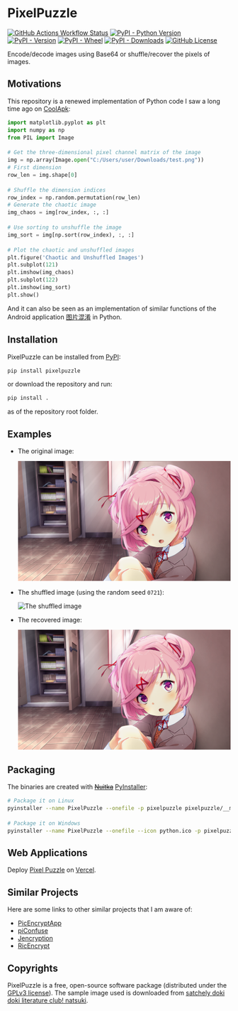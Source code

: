 # PixelPuzzle

[![GitHub Actions Workflow Status](https://github.com/ZhanZiyuan/PixelPuzzle/actions/workflows/python-publish.yml/badge.svg)](https://github.com/ZhanZiyuan/PixelPuzzle/blob/main/.github/workflows/python-publish.yml)
[![PyPI - Python Version](https://img.shields.io/pypi/pyversions/pixelpuzzle)](https://pypi.org/project/pixelpuzzle/)
[![PyPI - Version](https://img.shields.io/pypi/v/pixelpuzzle)](https://pypi.org/project/pixelpuzzle/)
[![PyPI - Wheel](https://img.shields.io/pypi/wheel/pixelpuzzle)](https://pypi.org/project/pixelpuzzle/#files)
[![PyPI - Downloads](https://img.shields.io/pypi/dm/pixelpuzzle)](https://pypi.org/project/pixelpuzzle/#files)
[![GitHub License](https://img.shields.io/github/license/ZhanZiyuan/PixelPuzzle)](https://github.com/ZhanZiyuan/PixelPuzzle/blob/main/LICENSE)

Encode/decode images using Base64
or shuffle/recover the pixels of images.

## Motivations

This repository is a renewed implementation
of Python code I saw a long time ago on [CoolApk](https://www.coolapk.com/):

```python
import matplotlib.pyplot as plt
import numpy as np
from PIL import Image

# Get the three-dimensional pixel channel matrix of the image
img = np.array(Image.open("C:/Users/user/Downloads/test.png"))
# First dimension
row_len = img.shape[0]

# Shuffle the dimension indices
row_index = np.random.permutation(row_len)
# Generate the chaotic image
img_chaos = img[row_index, :, :]

# Use sorting to unshuffle the image
img_sort = img[np.sort(row_index), :, :]

# Plot the chaotic and unshuffled images
plt.figure('Chaotic and Unshuffled Images')
plt.subplot(121)
plt.imshow(img_chaos)
plt.subplot(122)
plt.imshow(img_sort)
plt.show()
```

And it can also be seen as an implementation
of similar functions of the Android application
[图片混淆](https://www.coolapk.com/feed/27933328?shareKey=N2QxMWY3MTExMDc0NjY0OWQwYWE)
in Python.

## Installation

PixelPuzzle can be installed
from [PyPI](https://pypi.org/project/pixelpuzzle/):

```bash
pip install pixelpuzzle
```

or download the repository and run:

```bash
pip install .
```

as of the repository root folder.

## Examples

- The original image:

    ![The original image](./images/original.png "original")

- The shuffled image (using the random seed `0721`):

    ![The shuffled image](./images/shuffled.png "shuffled")

- The recovered image:

    ![The recovered image](./images/recovered.png "recovered")

## Packaging

The binaries are created with
~~[Nuitka](https://github.com/Nuitka/Nuitka)~~
[PyInstaller](https://github.com/pyinstaller/pyinstaller):

```bash
# Package it on Linux
pyinstaller --name PixelPuzzle --onefile -p pixelpuzzle pixelpuzzle/__main__.py

# Package it on Windows
pyinstaller --name PixelPuzzle --onefile --icon python.ico -p pixelpuzzle pixelpuzzle/__main__.py
```

## Web Applications

Deploy [Pixel Puzzle](https://pixelpuzzle-web.vercel.app/)
on [Vercel](https://github.com/vercel/vercel).

## Similar Projects

Here are some links to other similar projects that I am aware of:

- [PicEncryptApp](https://github.com/goldsudo/PicEncryptApp)
- [piConfuse](https://github.com/Conyrol/piConfuse)
- [Jencryption](https://github.com/Jinnrry/Jencryption)
- [RicEncrypt](https://github.com/NaviHX/ricencrypt)

## Copyrights

PixelPuzzle is a free, open-source software package
(distributed under the [GPLv3 license](./LICENSE)).
The sample image used is downloaded from
[satchely doki doki literature club! natsuki](https://yande.re/post/show/465068).
